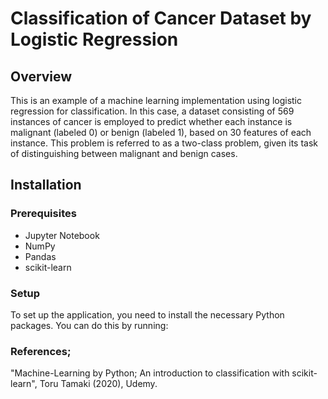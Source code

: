 # Classification of Cancer Dataset by Logistic Regression

## Overview

This is an example of a machine learning implementation using logistic regression for classification. In this case, a dataset consisting of 569 instances of cancer is employed to predict whether each instance is malignant (labeled 0) or benign (labeled 1), based on 30 features of each instance. This problem is referred to as a two-class problem, given its task of distinguishing between malignant and benign cases.

## Installation

### Prerequisites
- Jupyter Notebook
- NumPy
- Pandas
- scikit-learn

### Setup
To set up the application, you need to install the necessary Python packages. You can do this by running:

### References;
"Machine-Learning by Python; An introduction to classification with scikit-learn", Toru Tamaki (2020), Udemy.




